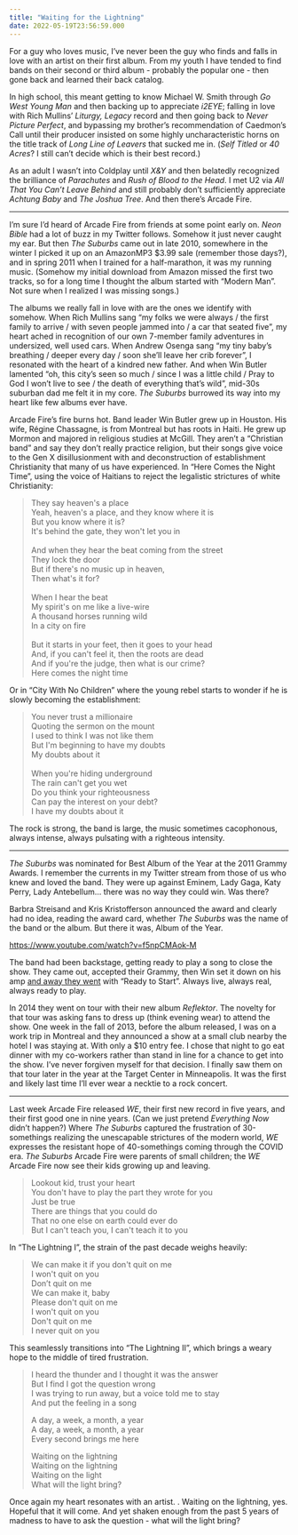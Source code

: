 ```yaml
---
title: "Waiting for the Lightning"
date: 2022-05-19T23:56:59.000
---
```


For a guy who loves music, I’ve never been the guy who finds and falls in love with an artist on their first album. From my youth I have tended to find bands on their second or third album - probably the popular one - then gone back and learned their back catalog.

In high school, this meant getting to know Michael W. Smith through _Go West Young Man_ and then backing up to appreciate _i2EYE_; falling in love with Rich Mullins’ _Liturgy, Legacy_ record and then going back to _Never Picture Perfect_, and bypassing my brother’s recommendation of Caedmon’s Call until their producer insisted on some highly uncharacteristic horns on the title track of _Long Line of Leavers_ that sucked me in. (_Self Titled_ or _40 Acres_? I still can’t decide which is their best record.)

As an adult I wasn’t into Coldplay until _X&Y_ and then belatedly recognized the brilliance of _Parachutes_ and _Rush of Blood to the Head_. I met U2 via _All That You Can’t Leave Behind_ and still probably don’t sufficiently appreciate _Achtung Baby_ and _The Joshua Tree_. And then there’s Arcade Fire.

* * *

I’m sure I’d heard of Arcade Fire from friends at some point early on. _Neon Bible_ had a lot of buzz in my Twitter follows. Somehow it just never caught my ear. But then _The Suburbs_ came out in late 2010, somewhere in the winter I picked it up on an AmazonMP3 $3.99 sale (remember those days?), and in spring 2011 when I trained for a half-marathon, it was my running music. (Somehow my initial download from Amazon missed the first two tracks, so for a long time I thought the album started with “Modern Man”. Not sure when I realized I was missing songs.)

The albums we really fall in love with are the ones we identify with somehow. When Rich Mullins sang “my folks we were always / the first family to arrive / with seven people jammed into / a car that seated five”, my heart ached in recognition of our own 7-member family adventures in undersized, well used cars. When Andrew Osenga sang “my tiny baby’s breathing / deeper every day / soon she’ll leave her crib forever”, I resonated with the heart of a kindred new father. And when Win Butler lamented “oh, this city’s seen so much / since I was a little child / Pray to God I won’t live to see / the death of everything that’s wild”, mid-30s suburban dad me felt it in my core. _The Suburbs_ burrowed its way into my heart like few albums ever have.

Arcade Fire’s fire burns hot. Band leader Win Butler grew up in Houston. His wife, Régine Chassagne, is from Montreal but has roots in Haiti. He grew up Mormon and majored in religious studies at McGill. They aren’t a “Christian band” and say they don’t really practice religion, but their songs give voice to the Gen X disillusionment with and deconstruction of establishment Christianity that many of us have experienced. In “Here Comes the Night Time”, using the voice of Haitians to reject the legalistic strictures of white Christianity:

> They say heaven's a place  
> Yeah, heaven's a place, and they know where it is  
> But you know where it is?  
> It's behind the gate, they won't let you in
> <br/>  
> And when they hear the beat coming from the street  
> They lock the door  
> But if there's no music up in heaven,  
> Then what's it for?
> <br/>  
> When I hear the beat  
> My spirit's on me like a live-wire  
> A thousand horses running wild  
> In a city on fire
> <br/>  
> But it starts in your feet, then it goes to your head  
> And, if you can't feel it, then the roots are dead  
> And if you're the judge, then what is our crime?  
> Here comes the night time

Or in “City With No Children” where the young rebel starts to wonder if he is slowly becoming the establishment:

> You never trust a millionaire  
> Quoting the sermon on the mount  
> I used to think I was not like them  
> But I'm beginning to have my doubts  
> My doubts about it
> <br/>  
> When you're hiding underground  
> The rain can't get you wet  
> Do you think your righteousness  
> Can pay the interest on your debt?  
> I have my doubts about it

The rock is strong, the band is large, the music sometimes cacophonous, always intense, always pulsating with a righteous intensity.

* * *

_The Suburbs_ was nominated for Best Album of the Year at the 2011 Grammy Awards. I remember the currents in my Twitter stream from those of us who knew and loved the band. They were up against Eminem, Lady Gaga, Katy Perry, Lady Antebellum… there was no way they could win. Was there?

Barbra Streisand and Kris Kristofferson announced the award and clearly had no idea, reading the award card, whether _The Suburbs_ was the name of the band or the album. But there it was, Album of the Year.

https://www.youtube.com/watch?v=f5npCMAok-M

The band had been backstage, getting ready to play a song to close the show. They came out, accepted their Grammy, then Win set it down on his amp [and away they went](https://www.youtube.com/watch?v=9rqvlMuoGRc) with “Ready to Start”. Always live, always real, always ready to play.

In 2014 they went on tour with their new album _Reflektor_. The novelty for that tour was asking fans to dress up (think evening wear) to attend the show. One week in the fall of 2013, before the album released, I was on a work trip in Montreal and they announced a show at a small club nearby the hotel I was staying at. With only a $10 entry fee. I chose that night to go eat dinner with my co-workers rather than stand in line for a chance to get into the show. I’ve never forgiven myself for that decision. I finally saw them on that tour later in the year at the Target Center in Minneapolis. It was the first and likely last time I’ll ever wear a necktie to a rock concert.

* * *

Last week Arcade Fire released _WE_, their first new record in five years, and their first good one in nine years. (Can we just pretend _Everything Now_ didn’t happen?) Where _The Suburbs_ captured the frustration of 30-somethings realizing the unescapable strictures of the modern world, _WE_ expresses the resistant hope of 40-somethings coming through the COVID era. _The Suburbs_ Arcade Fire were parents of small children; the _WE_ Arcade Fire now see their kids growing up and leaving.

> Lookout kid, trust your heart  
> You don't have to play the part they wrote for you  
> Just be true  
> There are things that you could do  
> That no one else on earth could ever do  
> But I can't teach you, I can't teach it to you

In “The Lightning I”, the strain of the past decade weighs heavily:

> We can make it if you don't quit on me  
> I won't quit on you  
> Don’t quit on me  
> We can make it, baby  
> Please don't quit on me  
> I won't quit on you  
> Don't quit on me  
> I never quit on you

This seamlessly transitions into “The Lightning II”, which brings a weary hope to the middle of tired frustration.

> I heard the thunder and I thought it was the answer  
> But I find I got the question wrong  
> I was trying to run away, but a voice told me to stay  
> And put the feeling in a song
> 
> A day, a week, a month, a year  
> A day, a week, a month, a year  
> Every second brings me here
> 
> Waiting on the lightning  
> Waiting on the lightning  
> Waiting on the light  
> What will the light bring?

Once again my heart resonates with an artist. . Waiting on the lightning, yes. Hopeful that it will come. And yet shaken enough from the past 5 years of madness to have to ask the question - what will the light bring?
